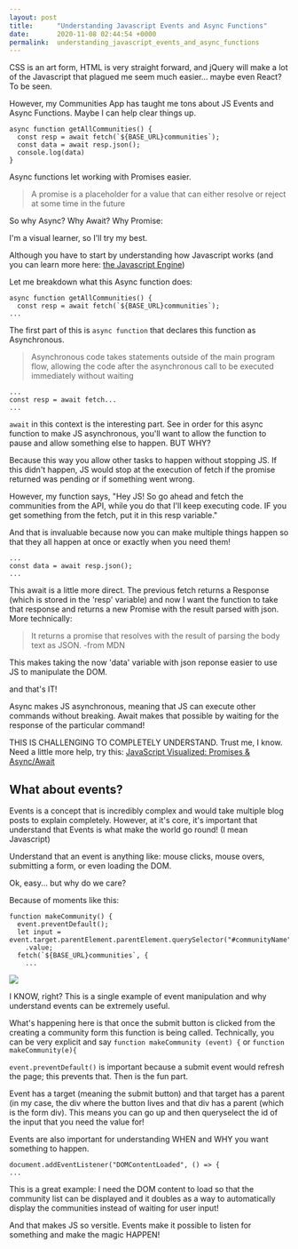 ```yaml
---
layout: post
title:      "Understanding Javascript Events and Async Functions"
date:       2020-11-08 02:44:54 +0000
permalink:  understanding_javascript_events_and_async_functions
---
```


CSS is an art form, HTML is very straight forward, and jQuery will make a lot of the Javascript that plagued me seem much easier... maybe even React? To be seen.

However, my Communities App has taught me tons about JS Events and Async Functions. Maybe I can help clear things up. 

```
async function getAllCommunities() {
  const resp = await fetch(`${BASE_URL}communities`);
  const data = await resp.json();
  console.log(data)
}
```

Async functions let working with Promises easier.

> A promise is a placeholder for a value that can either resolve or reject at some time in the future

So why Async? Why Await? Why Promise:

I'm a visual learner, so I'll try my best.

Although you have to start by understanding how Javascript works (and you can learn more here: [the Javascript Engine](https://dev.to/lydiahallie/javascript-visualized-the-javascript-engine-4cdf))

Let me breakdown what this Async function does:

```
async function getAllCommunities() {
  const resp = await fetch(`${BASE_URL}communities`);
...
```

The first part of this is `async function` that declares this function as Asynchronous. 

> Asynchronous code takes statements outside of the main program flow, allowing the code after the asynchronous call to be executed immediately without waiting

```
...
const resp = await fetch...
...
```

`await` in this context is the interesting part. See in order for this async function to make JS asynchronous, you'll want to allow the function to pause and allow something else to happen. 
BUT WHY?

Because this way you allow other tasks to happen without stopping JS. If this didn't happen, JS would stop at the execution of fetch if the promise returned was pending or if something went wrong. 

However, my function says, "Hey JS! So go ahead and fetch the communities from the API, while you do that I'll keep executing code. IF you get something from the fetch, put it in this resp variable."

And that is invaluable because now you can make multiple things happen so that they all happen at once or exactly when you need them!

```
...
const data = await resp.json();
...
```

This await is a little more direct. The previous fetch returns a Response (which is stored in the 'resp' variable) and now I want the function to take that response and returns a new Promise with the result parsed with json. 
More technically:
> It returns a promise that resolves with the result of parsing the body text as JSON. 
> -from MDN

This makes taking the now 'data' variable with json reponse easier to use JS to manipulate the DOM. 

and that's IT! 

Async makes JS asynchronous, meaning that JS can execute other commands without breaking. Await makes that possible by waiting for the response of the particular command! 

THIS IS CHALLENGING TO COMPLETELY UNDERSTAND. 
Trust me, I know.
Need a little more help, try this: [JavaScript Visualized: Promises & Async/Await](https://dev.to/lydiahallie/javascript-visualized-promises-async-await-5gke)

## What about events? 

Events is a concept that is incredibly complex and would take multiple blog posts to explain completely. However, at it's core, it's important that understand that Events is what make the world go round! (I mean Javascript)

Understand that an event is anything like: mouse clicks, mouse overs, submitting a form, or even loading the DOM. 

Ok, easy... but why do we care? 

Because of moments like this:

```
function makeCommunity() {
  event.preventDefault();
  let input = event.target.parentElement.parentElement.querySelector("#communityName")
    .value;
  fetch(`${BASE_URL}communities`, {
	...
```

![](https://media.giphy.com/media/wligu2WFLjV9S/giphy.gif)

I KNOW, right? This is a single example of event manipulation and why understand events can be extremely useful.

What's happening here is that once the submit button is clicked from the creating a community form this function is being called. Technically, you can be very explicit and say `function makeCommunity (event) {` or `function makeCommunity(e){` 

`event.preventDefault()` is important because a submit event would refresh the page; this prevents that. 
Then is the fun part.

Event has a target (meaning the submit button) and that target has a parent (in my case, the div where the button lives and that div has a parent (which is the form div). This means you can go up and then queryselect the id of the input that you need the value for! 

Events are also important for understanding WHEN and WHY you want something to happen.

```
document.addEventListener("DOMContentLoaded", () => {
...
```

This is a great example: I need the DOM content to load so that the community list can be displayed and it doubles as a way to automatically display the communities instead of waiting for user input! 

And that makes JS so versitle. Events make it possible to listen for something and make the magic HAPPEN! 
